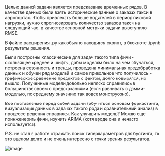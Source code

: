 Целью данной задачи является предсказание временных рядов. В качестве данных были взяты исторические данные о заказах такси в аэропортах. Чтобы привлекать больше водителей в период пиковой нагрузки, нужно спрогнозировать количество заказов такси на следующий час. в качестве основной метрики задачи вывступило RMSE. 

В файле расширения .py как обычно находится скрипт, в блокноте .ipynb результаты решения. 

Были построены классические для задач такого типа фичи - скользящее среднее и шифты, дабы моделям было на чем обучаться, пстроена сезонность и тренды, проведена минимальная предобработка данных и обучен ряд моделей и самое прикольное что получилось - графическое сравнение предиктов с фактом, долго ковырялся, но вышло. Полученные модели довольно неплохо справились в большинстве своем с предсказаниями (если равнивать с дамми-моделью, по среднему значению так вовсе монструозно). 

Все поставленые перед собой задачи (обучиться основам форкастинга, визуализация данных в задачах такого рода и сравнительный анализ) в процессе решения справился. Как улучшить модель? Можно еще поинженерить фичи, изучить ARIMA (хотя вроде она и нечасто используется). 

P.S. не стал в работе отражать поиск гиперпараметров для бустинга, тк это вцелом долго и не очень интересно с точки зрения результатов. 


![image](https://user-images.githubusercontent.com/90149954/135155958-9ac77462-0527-4f55-a198-f3e60ca6d1ac.png)
